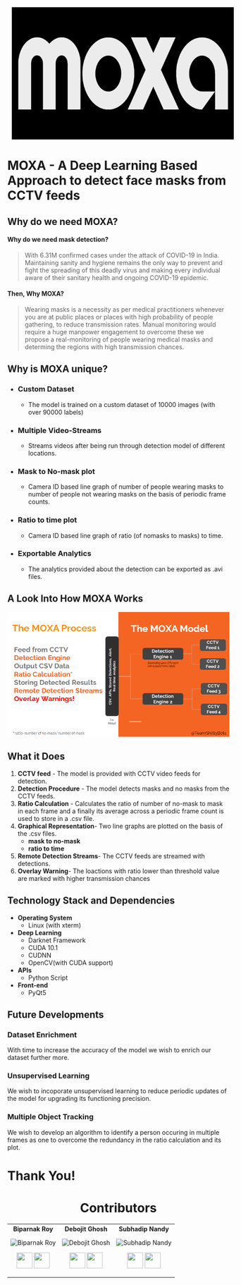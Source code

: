 <img src = "/top_main2.png"  width="800" height="300" style= "margin-left:10px" >

# **MOXA** - A Deep Learning Based Approach to detect face masks from CCTV feeds


## Why do we need MOXA?
#### Why do we need mask detection?
> With 6.31M confirmed cases under the attack of COVID-19 in India. Maintaining sanity and hygiene remains the only way to prevent and fight the spreading of this deadly virus and making every individual aware of their sanitary health and ongoing COVID-19 epidemic.
#### Then, Why MOXA?
>Wearing masks is a necessity as per medical practitioners whenever you are at public places or places with high probability of people gathering, to reduce transmission rates. Manual monitoring would require a huge manpower engagement to overcome these we propose a real-monitoring of people wearing medical masks and determing the regions with high transmission chances.


##  Why is MOXA unique?

- ### **Custom Dataset**
  - The model is trained on a custom dataset of 10000 images (with over 90000 labels)
- ### **Multiple Video-Streams**
  - Streams videos after being run through detection model of different locations.
- ### **Mask to No-mask plot**
  - Camera ID based line graph of number of people wearing masks to number of people not wearing masks on the basis of periodic frame counts. 
- ### **Ratio to time plot**
  - Camera ID based line graph of ratio (of nomasks to masks) to time. 
- ### **Exportable Analytics**
  - The analytics provided about the detection can be exported as .avi files.

## A Look Into How MOXA Works

![Flow Chart](./flow_chart.PNG)

## What it Does

1. **CCTV feed** - The model is provided with CCTV video feeds for detection.
2. **Detection Procedure** - The model detects masks and no masks from the CCTV feeds.
3. **Ratio Calculation** - Calculates the ratio of number of no-mask to mask in each frame and a finally its average across a periodic frame count is used to store in a .csv file.
4. **Graphical Representation**- Two line graphs are plotted on the basis of the .csv files.
    - **mask to no-mask**
    - **ratio to time**
5. **Remote Detection Streams**- The CCTV feeds are streamed with detections.
6. **Overlay Warning**- The loactions with ratio lower than threshold value are marked with higher transmission chances

## Technology Stack and Dependencies
- **Operating System**
  - Linux (with xterm)
- **Deep Learning**
  - Darknet Framework
  - CUDA 10.1
  - CUDNN
  - OpenCV(with CUDA support)
- **APIs**
  - Python Script
- **Front-end**
  - PyQt5

## Future Developments

### Dataset Enrichment

With time to increase the accuracy of the model we wish to enrich our dataset further more.

### Unsupervised Learning

We wish to incoporate unsupervised learning to reduce periodic updates of the model for upgrading its functioning precision.

### Multiple Object Tracking

We wish to develop an algorithm to identify a person occuring in multiple frames as one to overcome the redundancy in the ratio calculation and its plot.

###

# Thank You!

<h1 align="center"> Contributors </h1>
<table align="center">
<tr align="center">
<td>
<strong>Biparnak Roy</strong>
<p align="center">
<img src = "https://www.shittybots.ml/img/team-4.1.jpg"  height="120" alt="Biparnak Roy">
</p>
<p align="center">
<a href = "https://github.com/biparnakroy"><img src = "http://www.iconninja.com/files/241/825/211/round-collaboration-social-github-code-circle-network-icon.svg" width="36" height = "36"/></a>
<a href = "https://www.linkedin.com/in/biparnak-roy-b32b34a8">
<img src = "http://www.iconninja.com/files/863/607/751/network-linkedin-social-connection-circular-circle-media-icon.svg" width="36" height="36"/>
</a>
</p>
</td>
<td>
<strong>Debojit Ghosh</strong>
<p align="center">
<img src = "https://www.shittybots.ml/img/team-1.1.jpg"  height="120" alt="Debojit Ghosh">
</p>
<p align="center">
<a href = "https://github.com/drag-ged"><img src = "http://www.iconninja.com/files/241/825/211/round-collaboration-social-github-code-circle-network-icon.svg" width="36" height = "36"/></a>
<a href = "https://www.linkedin.com/in/debojit-ghosh-323657146">
<img src = "http://www.iconninja.com/files/863/607/751/network-linkedin-social-connection-circular-circle-media-icon.svg" width="36" height="36"/>
</a>
</p>
</td>
<td>
<strong>Subhadip Nandy</strong>
<p align="center">
<img src = "https://www.shittybots.ml/img/team-5.1.jpg"  height="120" alt="Subhadip Nandy">
</p>
<p align="center">
<a href = "https://github.com/Subhadip-decode"><img src = "http://www.iconninja.com/files/241/825/211/round-collaboration-social-github-code-circle-network-icon.svg" width="36" height = "36"/></a>
<a href = "https://www.linkedin.com/in/subhadip-nandy-b07945188">
<img src = "http://www.iconninja.com/files/863/607/751/network-linkedin-social-connection-circular-circle-media-icon.svg" width="36" height="36"/>
</a>
</p>
</td>
</tr>
</table>

